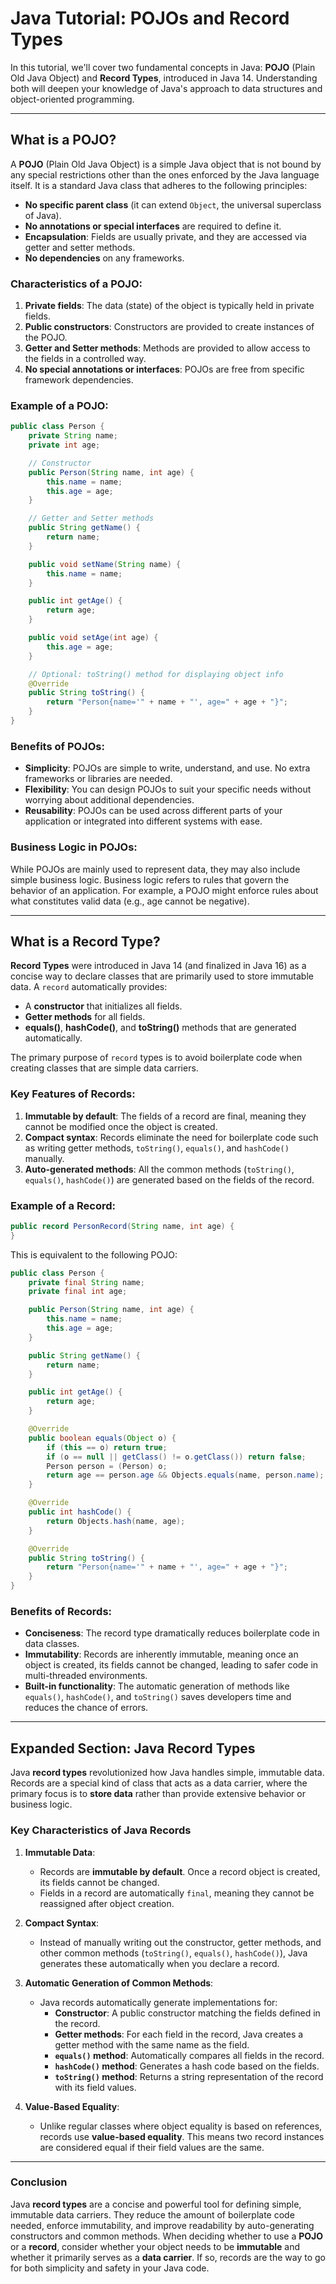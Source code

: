 
# Java Tutorial: POJOs and Record Types

In this tutorial, we'll cover two fundamental concepts in Java: **POJO** (Plain Old Java Object) and **Record Types**, introduced in Java 14. Understanding both will deepen your knowledge of Java's approach to data structures and object-oriented programming.

---

## What is a POJO?

A **POJO** (Plain Old Java Object) is a simple Java object that is not bound by any special restrictions other than the ones enforced by the Java language itself. It is a standard Java class that adheres to the following principles:
- **No specific parent class** (it can extend `Object`, the universal superclass of Java).
- **No annotations or special interfaces** are required to define it.
- **Encapsulation**: Fields are usually private, and they are accessed via getter and setter methods.
- **No dependencies** on any frameworks.

### Characteristics of a POJO:
1. **Private fields**: The data (state) of the object is typically held in private fields.
2. **Public constructors**: Constructors are provided to create instances of the POJO.
3. **Getter and Setter methods**: Methods are provided to allow access to the fields in a controlled way.
4. **No special annotations or interfaces**: POJOs are free from specific framework dependencies.

### Example of a POJO:

```java
public class Person {
    private String name;
    private int age;

    // Constructor
    public Person(String name, int age) {
        this.name = name;
        this.age = age;
    }

    // Getter and Setter methods
    public String getName() {
        return name;
    }

    public void setName(String name) {
        this.name = name;
    }

    public int getAge() {
        return age;
    }

    public void setAge(int age) {
        this.age = age;
    }

    // Optional: toString() method for displaying object info
    @Override
    public String toString() {
        return "Person{name='" + name + "', age=" + age + "}";
    }
}
```

### Benefits of POJOs:
- **Simplicity**: POJOs are simple to write, understand, and use. No extra frameworks or libraries are needed.
- **Flexibility**: You can design POJOs to suit your specific needs without worrying about additional dependencies.
- **Reusability**: POJOs can be used across different parts of your application or integrated into different systems with ease.

### Business Logic in POJOs:
While POJOs are mainly used to represent data, they may also include simple business logic. Business logic refers to rules that govern the behavior of an application. For example, a POJO might enforce rules about what constitutes valid data (e.g., age cannot be negative).

---

## What is a Record Type?

**Record Types** were introduced in Java 14 (and finalized in Java 16) as a concise way to declare classes that are primarily used to store immutable data. A `record` automatically provides:
- A **constructor** that initializes all fields.
- **Getter methods** for all fields.
- **equals()**, **hashCode()**, and **toString()** methods that are generated automatically.

The primary purpose of `record` types is to avoid boilerplate code when creating classes that are simple data carriers.

### Key Features of Records:
1. **Immutable by default**: The fields of a record are final, meaning they cannot be modified once the object is created.
2. **Compact syntax**: Records eliminate the need for boilerplate code such as writing getter methods, `toString()`, `equals()`, and `hashCode()` manually.
3. **Auto-generated methods**: All the common methods (`toString()`, `equals()`, `hashCode()`) are generated based on the fields of the record.

### Example of a Record:

```java
public record PersonRecord(String name, int age) {
}
```

This is equivalent to the following POJO:

```java
public class Person {
    private final String name;
    private final int age;

    public Person(String name, int age) {
        this.name = name;
        this.age = age;
    }

    public String getName() {
        return name;
    }

    public int getAge() {
        return age;
    }

    @Override
    public boolean equals(Object o) {
        if (this == o) return true;
        if (o == null || getClass() != o.getClass()) return false;
        Person person = (Person) o;
        return age == person.age && Objects.equals(name, person.name);
    }

    @Override
    public int hashCode() {
        return Objects.hash(name, age);
    }

    @Override
    public String toString() {
        return "Person{name='" + name + "', age=" + age + "}";
    }
}
```

### Benefits of Records:
- **Conciseness**: The record type dramatically reduces boilerplate code in data classes.
- **Immutability**: Records are inherently immutable, meaning once an object is created, its fields cannot be changed, leading to safer code in multi-threaded environments.
- **Built-in functionality**: The automatic generation of methods like `equals()`, `hashCode()`, and `toString()` saves developers time and reduces the chance of errors.

---

## Expanded Section: Java Record Types

Java **record types** revolutionized how Java handles simple, immutable data. Records are a special kind of class that acts as a data carrier, where the primary focus is to **store data** rather than provide extensive behavior or business logic.

### Key Characteristics of Java Records

1. **Immutable Data**:
    - Records are **immutable by default**. Once a record object is created, its fields cannot be changed.
    - Fields in a record are automatically `final`, meaning they cannot be reassigned after object creation.

2. **Compact Syntax**:
    - Instead of manually writing out the constructor, getter methods, and other common methods (`toString()`, `equals()`, `hashCode()`), Java generates these automatically when you declare a record.

3. **Automatic Generation of Common Methods**:
    - Java records automatically generate implementations for:
        - **Constructor**: A public constructor matching the fields defined in the record.
        - **Getter methods**: For each field in the record, Java creates a getter method with the same name as the field.
        - **`equals()` method**: Automatically compares all fields in the record.
        - **`hashCode()` method**: Generates a hash code based on the fields.
        - **`toString()` method**: Returns a string representation of the record with its field values.

4. **Value-Based Equality**:
    - Unlike regular classes where object equality is based on references, records use **value-based equality**. This means two record instances are considered equal if their field values are the same.

---

### Conclusion

Java **record types** are a concise and powerful tool for defining simple, immutable data carriers. They reduce the amount of boilerplate code needed, enforce immutability, and improve readability by auto-generating constructors and common methods. When deciding whether to use a **POJO** or a **record**, consider whether your object needs to be **immutable** and whether it primarily serves as a **data carrier**. If so, records are the way to go for both simplicity and safety in your Java code.
